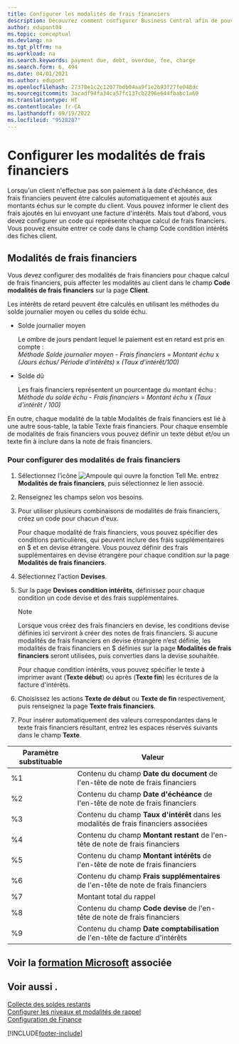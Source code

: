 ```yaml
---
title: Configurer les modalités de frais financiers
description: Découvrez comment configurer Business Central afin de pouvoir informer les clients des frais supplémentaires en envoyant des notes de frais financiers.
author: edupont04
ms.topic: conceptual
ms.devlang: na
ms.tgt_pltfrm: na
ms.workload: na
ms.search.keywords: payment due, debt, overdue, fee, charge
ms.search.form: 6, 494
ms.date: 04/01/2021
ms.author: edupont
ms.openlocfilehash: 27378e1c2c12077bdb04aa9f1e2b93f27fe048dc
ms.sourcegitcommit: 3acadf94fa34ca57fc137cb2296e644fbabc1a60
ms.translationtype: HT
ms.contentlocale: fr-CA
ms.lasthandoff: 09/19/2022
ms.locfileid: "9528287"
---
```

# <a name="set-up-finance-charge-terms"></a>Configurer les modalités de frais financiers

Lorsqu'un client n'effectue pas son paiement à la date d'échéance, des frais financiers peuvent être calculés automatiquement et ajoutés aux montants échus sur le compte du client. Vous pouvez informer le client des frais ajoutés en lui envoyant une facture d'intérêts. Mais tout d’abord, vous devez configurer un code qui représente chaque calcul de frais financiers. Vous pouvez ensuite entrer ce code dans le champ Code condition intérêts des fiches client.  

## <a name="finance-charge-terms"></a>Modalités de frais financiers

Vous devez configurer des modalités de frais financiers pour chaque calcul de frais financiers, puis affecter les modalités au client dans le champ **Code modalités de frais financiers** sur la page **Client**.

Les intérêts de retard peuvent être calculés en utilisant les méthodes du solde journalier moyen ou celles du solde échu.

* Solde journalier moyen  
  
  Le ombre de jours pendant lequel le paiement est en retard est pris en compte :  
  *Méthode Solde journalier moyen* - *Frais financiers* = *Montant échu* x *(Jours échus/ Période d'intérêts)* x *(Taux d'intérêt/100)*

* Solde dû  
  
  Les frais financiers représentent un pourcentage du montant échu :  
  *Méthode du solde échu* - *Frais financiers* = *Montant échu* x *(Taux d'intérêt / 100)*

En outre, chaque modalité de la table Modalités de frais financiers est lié à une autre sous-table, la table Texte frais financiers. Pour chaque ensemble de modalités de frais financiers vous pouvez définir un texte début et/ou un texte fin à inclure dans la note de frais financiers.

### <a name="to-set-up-finance-charge-terms"></a>Pour configurer des modalités de frais financiers

1. Sélectionnez l’icône ![Ampoule qui ouvre la fonction Tell Me.](media/ui-search/search_small.png "Dites-moi ce que vous voulez faire") entrez **Modalités de frais financiers**, puis sélectionnez le lien associé.  
2. Renseignez les champs selon vos besoins.
3. Pour utiliser plusieurs combinaisons de modalités de frais financiers, créez un code pour chacun d'eux.

    Pour chaque modalité de frais financiers, vous pouvez spécifier des conditions particulières, qui peuvent inclure des frais supplémentaires en $ et en devise étrangère. Vous pouvez définir des frais supplémentaires en devise étrangère pour chaque condition sur la page **Modalités de frais financiers**.
4. Sélectionnez l'action **Devises**.
5. Sur la page **Devises condition intérêts**, définissez pour chaque condition un code devise et des frais supplémentaires.

    > [!NOTE]  
    > Lorsque vous créez des frais financiers en devise, les conditions devise définies ici serviront à créer des notes de frais financiers. Si aucune modalités de frais financiers en devise étrangère n’est définie, les modalités de frais financiers en $ définies sur la page **Modalités de frais financiers** seront utilisées, puis converties dans la devise souhaitée.

    Pour chaque condition intérêts, vous pouvez spécifier le texte à imprimer avant (**Texte début**) ou après (**Texte fin**) les écritures de la facture d'intérêts.  
6. Choisissez les actions **Texte de début** ou **Texte de fin** respectivement, puis renseignez la page **Texte frais financiers**.
7. Pour insérer automatiquement des valeurs correspondantes dans le texte frais financiers résultant, entrez les espaces réservés suivants dans le champ **Texte**.

|Paramètre substituable|Valeur|  
|-----------------|-----------|  
|%1|Contenu du champ **Date du document** de l'en-tête de note de frais financiers|  
|%2|Contenu du champ **Date d'échéance** de l'en-tête de note de frais financiers|  
|%3|Contenu du champ **Taux d'intérêt** dans les modalités de frais financiers associées|  
|%4|Contenu du champ **Montant restant** de l'en-tête de note de frais financiers|  
|%5|Contenu du champ **Montant intérêts** de l'en-tête de note de frais financiers|  
|%6|Contenu du champ **Frais supplémentaires** de l'en-tête de note de frais financiers|  
|%7|Montant total du rappel|  
|%8|Contenu du champ **Code devise** de l'en-tête de note de frais financiers|  
|%9|Contenu du champ **Date comptabilisation** de l'en-tête de facture d'intérêts|  

## <a name="see-related-microsoft-training"></a>Voir la [formation Microsoft](/training/modules/send-memos-dynamics-365-business-central/) associée

## <a name="see-also"></a>Voir aussi .

[Collecte des soldes restants](receivables-collect-outstanding-balances.md)  
[Configurer les niveaux et modalités de rappel](finance-setup-reminders.md)  
[Configuration de Finance](finance-setup-finance.md)  


[!INCLUDE[footer-include](includes/footer-banner.md)]
